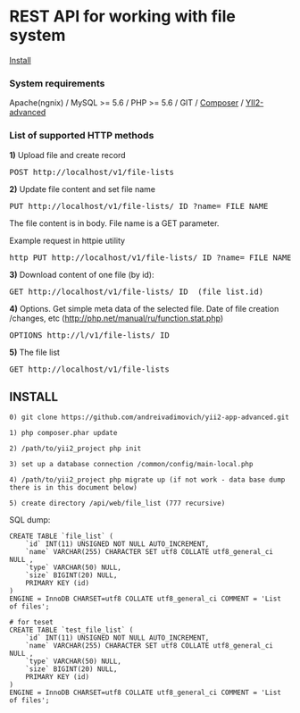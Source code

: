 <h1>REST API for working with file system</h1>

<a href="https://github.com/andreivadimovich/yii2-app-advanced/blob/master/api/README.md#install">Install</a>
   
<h3>System requirements</h3>
Apache(ngnix) / MySQL >= 5.6 / PHP >= 5.6 / GIT / <a href="https://getcomposer.org/download">Composer</a> / <a href="https://github.com/yiisoft/yii2-app-advanced">YII2-advanced</a>

<h3>List of supported HTTP methods</h3>

<b>1)</b> Upload file and create record
<pre>
POST http://localhost/v1/file-lists
</pre>

<b>2)</b> Update file content and set file name
<pre>
PUT http://localhost/v1/file-lists/_ID_?name=_FILE_NAME_
</pre>
The file content is in body. File name is a GET parameter.

Example request in httpie utility
<pre>
http PUT http://localhost/v1/file-lists/_ID_?name=_FILE_NAME_ < '/file/path'
</pre>

<b>3)</b> Download content of one file (by id):
<pre>
GET http://localhost/v1/file-lists/_ID_ (file_list.id)
</pre>

<b>4)</b> Options. Get simple meta data of the selected file. Date of file creation /changes, etc
(http://php.net/manual/ru/function.stat.php)
<pre>
OPTIONS http://l/v1/file-lists/_ID_
</pre>

<b>5)</b> The file list
<pre>
GET http://localhost/v1/file-lists
</pre>


<h2>INSTALL</h2>

```
0) git clone https://github.com/andreivadimovich/yii2-app-advanced.git

1) php composer.phar update 

2) /path/to/yii2_project php init 

3) set up a database connection /common/config/main-local.php 

4) /path/to/yii2_project php migrate up (if not work - data base dump there is in this document below) 

5) create directory /api/web/file_list (777 recursive)
```

SQL dump:
```
CREATE TABLE `file_list` (
	`id` INT(11) UNSIGNED NOT NULL AUTO_INCREMENT, 
	`name` VARCHAR(255) CHARACTER SET utf8 COLLATE utf8_general_ci NULL , 
	`type` VARCHAR(50) NULL,
	`size` BIGINT(20) NULL,
	PRIMARY KEY (id)
) 
ENGINE = InnoDB CHARSET=utf8 COLLATE utf8_general_ci COMMENT = 'List of files';

# for teset
CREATE TABLE `test_file_list` (
	`id` INT(11) UNSIGNED NOT NULL AUTO_INCREMENT, 
	`name` VARCHAR(255) CHARACTER SET utf8 COLLATE utf8_general_ci NULL , 
	`type` VARCHAR(50) NULL,
	`size` BIGINT(20) NULL,
	PRIMARY KEY (id)
) 
ENGINE = InnoDB CHARSET=utf8 COLLATE utf8_general_ci COMMENT = 'List of files';
```




